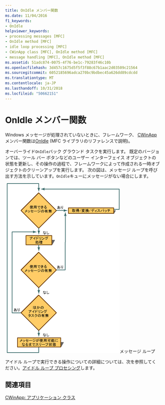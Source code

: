 ```yaml
---
title: OnIdle メンバー関数
ms.date: 11/04/2016
f1_keywords:
- OnIdle
helpviewer_keywords:
- processing messages [MFC]
- OnIdle method [MFC]
- idle loop processing [MFC]
- CWinApp class [MFC], OnIdle method [MFC]
- message handling [MFC], OnIdle method [MFC]
ms.assetid: 51adc874-0075-4f76-be1c-79283f46c10b
ms.openlocfilehash: 3d457c1675d5f5f3f88c67b1aac2d03509c21564
ms.sourcegitcommit: 6052185696adca270bc9bdbec45a626dd89cdcdd
ms.translationtype: MT
ms.contentlocale: ja-JP
ms.lasthandoff: 10/31/2018
ms.locfileid: "50662151"
---
```

# <a name="onidle-member-function"></a>OnIdle メンバー関数

Windows メッセージが処理されていないときに、フレームワーク、 [CWinApp](../mfc/reference/cwinapp-class.md)メンバー関数は[OnIdle](../mfc/reference/cwinapp-class.md#onidle) (MFC ライブラリのリファレンスで説明)。

オーバーライド`OnIdle`バック グラウンド タスクを実行します。 既定のバージョンでは、ツール バー ボタンなどのユーザー インターフェイス オブジェクトの状態を更新し、その操作の過程で、フレームワークによって作成される一時オブジェクトのクリーンアップを実行します。 次の図は、メッセージ ループを呼び出す方法を示しています。`OnIdle`キューにメッセージがない場合にします。

![メッセージ ループ プロセス](../mfc/media/vc387c1.gif "vc387c1")メッセージ ループ

アイドル ループで実行できる操作についての詳細については、次を参照してください。[アイドル ループ プロセシング](../mfc/idle-loop-processing.md)します。

## <a name="see-also"></a>関連項目

[CWinApp: アプリケーション クラス](../mfc/cwinapp-the-application-class.md)
